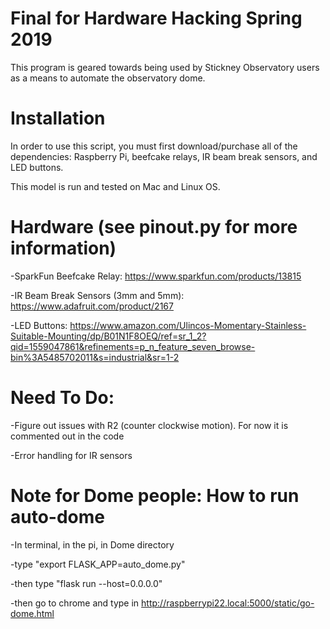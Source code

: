 # Final for Hardware Hacking Spring 2019

This program is geared towards being used by Stickney Observatory users as a means to automate the observatory dome.

# Installation

In order to use this script, you must first download/purchase all of the dependencies: Raspberry Pi, beefcake relays, IR beam break sensors, and LED buttons.

This model is run and tested on Mac and Linux OS.

# Hardware (see pinout.py for more information)
-SparkFun Beefcake Relay: https://www.sparkfun.com/products/13815

-IR Beam Break Sensors (3mm and 5mm): https://www.adafruit.com/product/2167

-LED Buttons: https://www.amazon.com/Ulincos-Momentary-Stainless-Suitable-Mounting/dp/B01N1F8OEQ/ref=sr_1_2?qid=1559047861&refinements=p_n_feature_seven_browse-bin%3A5485702011&s=industrial&sr=1-2

# Need To Do:
-Figure out issues with R2 (counter clockwise motion). For now it is commented out in the code

-Error handling for IR sensors

# Note for Dome people: How to run auto-dome
-In terminal, in the pi, in Dome directory

-type "export FLASK_APP=auto_dome.py"

-then type "flask run --host=0.0.0.0"

-then go to chrome and type in http://raspberrypi22.local:5000/static/go-dome.html

